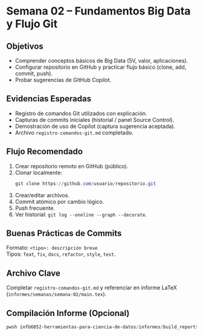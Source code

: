 # Semana 02 – Fundamentos Big Data y Flujo Git

## Objetivos
- Comprender conceptos básicos de Big Data (5V, valor, aplicaciones).
- Configurar repositorio en GitHub y practicar flujo básico (clone, add, commit, push).
- Probar sugerencias de GitHub Copilot.

## Evidencias Esperadas
- Registro de comandos Git utilizados con explicación.
- Capturas de commits iniciales (historial / panel Source Control).
- Demostración de uso de Copilot (captura sugerencia aceptada).
- Archivo `registro-comandos-git.md` completado.

## Flujo Recomendado
1. Crear repositorio remoto en GitHub (público).
2. Clonar localmente:
   ```powershell
   git clone https://github.com/usuario/repositorio.git
   ```
3. Crear/editar archivos.
4. Commit atómico por cambio lógico.
5. Push frecuente.
6. Ver historial: `git log --oneline --graph --decorate`.

## Buenas Prácticas de Commits
Formato: `<tipo>: descripción breve`  
Tipos: `feat`, `fix`, `docs`, `refactor`, `style`, `test`.

## Archivo Clave
Completar `registro-comandos-git.md` y referenciar en informe LaTeX (`informes/semanas/semana-02/main.tex`).

## Compilación Informe (Opcional)
```powershell
pwsh infb6052-herramientas-para-ciencia-de-datos/informes/build_reports.ps1 -Semana 02
```

